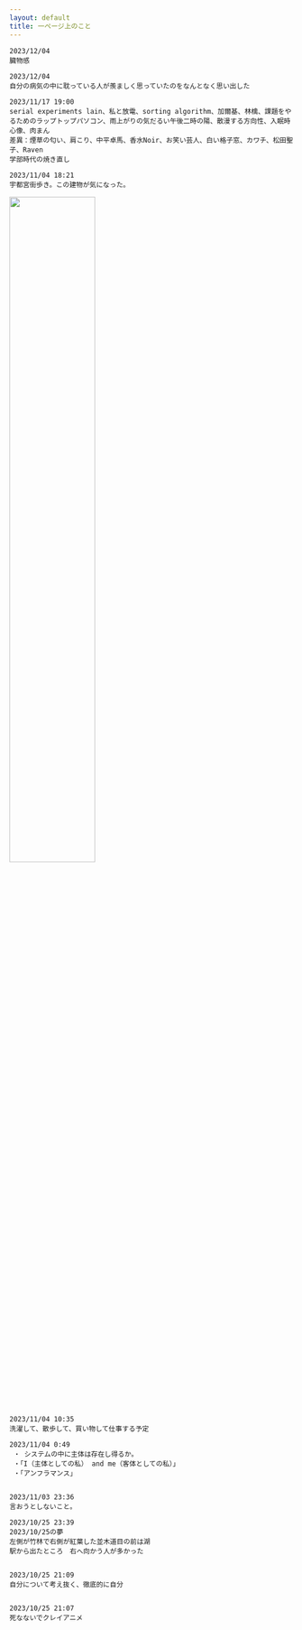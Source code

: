 ```yaml
---
layout: default
title: 一ページ上のこと
---
```

```
2023/12/04
臓物感
```

```
2023/12/04
自分の病気の中に耽っている人が羨ましく思っていたのをなんとなく思い出した
```

```
2023/11/17 19:00
serial experiments lain、私と放電、sorting algorithm、加爾基、林檎、課題をやるためのラップトップパソコン、雨上がりの気だるい午後二時の陽、散漫する方向性、入眠時心像、肉まん
差異：煙草の匂い、肩こり、中平卓馬、香水Noir、お笑い芸人、白い格子窓、カワチ、松田聖子、Raven
学部時代の焼き直し
```

```
2023/11/04 18:21
宇都宮街歩き。この建物が気になった。
```
<img src="/assets/images/utsunomiya_2023_nov_3.png" width="55%" height="55%">

```
2023/11/04 10:35
洗濯して、散歩して、買い物して仕事する予定

2023/11/04 0:49
 ・ システムの中に主体は存在し得るか。
 ・「I（主体としての私） and me（客体としての私）」
 ・「アンフラマンス」


2023/11/03 23:36
言おうとしないこと。

2023/10/25 23:39
2023/10/25の夢
左側が竹林で右側が紅葉した並木道目の前は湖
駅から出たところ　右へ向かう人が多かった


2023/10/25 21:09
自分について考え抜く、徹底的に自分


2023/10/25 21:07
死なないでクレイアニメ
```
